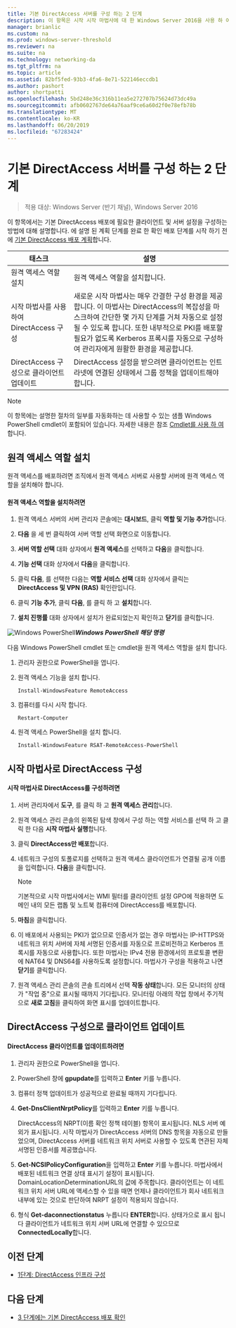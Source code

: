 ```yaml
---
title: 기본 DirectAccess 서버를 구성 하는 2 단계
description: 이 항목은 시작 시작 마법사에 대 한 Windows Server 2016을 사용 하 여 단일 DirectAccess 서버 배포 가이드의 일부
manager: brianlic
ms.custom: na
ms.prod: windows-server-threshold
ms.reviewer: na
ms.suite: na
ms.technology: networking-da
ms.tgt_pltfrm: na
ms.topic: article
ms.assetid: 82bf5fed-93b3-4fa6-8e71-522146eccdb1
ms.author: pashort
author: shortpatti
ms.openlocfilehash: 5bd248e36c316b11ea5e272707b75624d73dc49a
ms.sourcegitcommit: afb0602767de64a76aaf9ce6a60d2f0e78efb78b
ms.translationtype: MT
ms.contentlocale: ko-KR
ms.lasthandoff: 06/20/2019
ms.locfileid: "67283424"
---
```

# <a name="step-2-configure-the-basic-directaccess-server"></a>기본 DirectAccess 서버를 구성 하는 2 단계

>적용 대상: Windows Server (반기 채널), Windows Server 2016

이 항목에서는 기본 DirectAccess 배포에 필요한 클라이언트 및 서버 설정을 구성하는 방법에 대해 설명합니다. 에 설명 된 계획 단계를 완료 한 확인 배포 단계를 시작 하기 전에 [기본 DirectAccess 배포 계획](Plan-a-Basic-DirectAccess-Deployment.md)합니다.  
  
|태스크|설명|  
|----|--------|  
|원격 액세스 역할 설치|원격 액세스 역할을 설치합니다.|  
|시작 마법사를 사용하여 DirectAccess 구성|새로운 시작 마법사는 매우 간결한 구성 환경을 제공합니다. 이 마법사는 DirectAccess의 복잡성을 마스크하여 간단한 몇 가지 단계를 거쳐 자동으로 설정될 수 있도록 합니다. 또한 내부적으로 PKI를 배포할 필요가 없도록 Kerberos 프록시를 자동으로 구성하여 관리자에게 원활한 환경을 제공합니다.|  
|DirectAccess 구성으로 클라이언트 업데이트|DirectAccess 설정을 받으려면 클라이언트는 인트라넷에 연결된 상태에서 그룹 정책을 업데이트해야 합니다.|  
  
> [!NOTE]  
> 이 항목에는 설명한 절차의 일부를 자동화하는 데 사용할 수 있는 샘플 Windows PowerShell cmdlet이 포함되어 있습니다. 자세한 내용은 참조 [Cmdlet를 사용 하 여](https://go.microsoft.com/fwlink/p/?linkid=230693)합니다.  
  
## <a name="BKMK_Role"></a>원격 액세스 역할 설치  
원격 액세스를 배포하려면 조직에서 원격 액세스 서버로 사용할 서버에 원격 액세스 역할을 설치해야 합니다.  
  
#### <a name="to-install-the-remote-access-role"></a>원격 액세스 역할을 설치하려면  
  
1.  원격 액세스 서버의 서버 관리자 콘솔에는 **대시보드**, 클릭 **역할 및 기능 추가**합니다.  
  
2.  **다음** 을 세 번 클릭하여 서버 역할 선택 화면으로 이동합니다.  
  
3.  **서버 역할 선택** 대화 상자에서 **원격 액세스**를 선택하고 **다음**을 클릭합니다.  
  
4.  **기능 선택** 대화 상자에서 **다음**을 클릭합니다.  
  
5.  클릭 **다음**, 를 선택한 다음는 **역할 서비스 선택** 대화 상자에서 클릭는 **DirectAccess 및 VPN (RAS)** 확인란입니다.  
  
6.  클릭 **기능 추가**, 클릭 **다음**, 를 클릭 하 고 **설치**합니다.  
  
7.  **설치 진행률** 대화 상자에서 설치가 완료되었는지 확인하고 **닫기**를 클릭합니다.  
  
![Windows PowerShell](../../../media/Step-2-Configure-the-DirectAccess-Server/PowerShellLogoSmall.gif)***<em>Windows PowerShell 해당 명령</em>***  
  
다음 Windows PowerShell cmdlet 또는 cmdlet을 원격 액세스 역할을 설치 합니다. 

1. 관리자 권한으로 PowerShell을 엽니다.

2. 원격 액세스 기능을 설치 합니다.

   ```  
   Install-WindowsFeature RemoteAccess   
   ```  

3. 컴퓨터를 다시 시작 합니다.

   ```
   Restart-Computer
   ```
   
4. 원격 액세스 PowerShell을 설치 합니다.

   ```
   Install-WindowsFeature RSAT-RemoteAccess-PowerShell
   ```



  
## <a name="configure-directaccess-with-the-getting-started-wizard"></a>시작 마법사로 DirectAccess 구성  
  
#### <a name="to-configure-directaccess-using-the-getting-started-wizard"></a>시작 마법사로 DirectAccess를 구성하려면  
  
1.  서버 관리자에서 **도구**, 를 클릭 하 고 **원격 액세스 관리**합니다.  
  
2.  원격 액세스 관리 콘솔의 왼쪽된 탐색 창에서 구성 하는 역할 서비스를 선택 하 고 클릭 한 다음 **시작 마법사 실행**합니다.  
  
3.  클릭 **DirectAccess만 배포**합니다.  
  
4.  네트워크 구성의 토폴로지를 선택하고 원격 액세스 클라이언트가 연결될 공개 이름을 입력합니다. **다음**을 클릭합니다.  
  
    > [!NOTE]  
    > 기본적으로 시작 마법사에서는 WMI 필터를 클라이언트 설정 GPO에 적용하면 도메인 내의 모든 랩톱 및 노트북 컴퓨터에 DirectAccess를 배포합니다.  
  
5.  **마침**을 클릭합니다.  
  
6.  이 배포에서 사용되는 PKI가 없으므로 인증서가 없는 경우 마법사는 IP-HTTPS와 네트워크 위치 서버에 자체 서명된 인증서를 자동으로 프로비전하고 Kerberos 프록시를 자동으로 사용합니다. 또한 마법사는 IPv4 전용 환경에서의 프로토콜 변환에 NAT64 및 DNS64를 사용하도록 설정합니다. 마법사가 구성을 적용하고 나면 **닫기**를 클릭합니다.  
  
7.  원격 액세스 관리 콘솔의 콘솔 트리에서 선택 **작동 상태**합니다. 모든 모니터의 상태가 "작업 중"으로 표시될 때까지 기다립니다. 모니터링 아래의 작업 창에서 주기적으로 **새로 고침**을 클릭하여 화면 표시를 업데이트합니다.  
  
## <a name="update-clients-with-the-directaccess-configuration"></a>DirectAccess 구성으로 클라이언트 업데이트  
  
#### <a name="to-update-directaccess-clients"></a>DirectAccess 클라이언트를 업데이트하려면  
  
1.  관리자 권한으로 PowerShell을 엽니다.  
  
2.  PowerShell 창에 **gpupdate**를 입력하고 **Enter** 키를 누릅니다.  
  
3.  컴퓨터 정책 업데이트가 성공적으로 완료될 때까지 기다립니다.  
  
4.  **Get-DnsClientNrptPolicy**를 입력하고 **Enter** 키를 누릅니다.  
  
    DirectAccess의 NRPT(이름 확인 정책 테이블) 항목이 표시됩니다. NLS 서버 예외가 표시됩니다. 시작 마법사가 DirectAccess 서버의 DNS 항목을 자동으로 만들었으며, DirectAccess 서버를 네트워크 위치 서버로 사용할 수 있도록 연관된 자체 서명된 인증서를 제공했습니다.  
  
5.  **Get-NCSIPolicyConfiguration**을 입력하고 **Enter** 키를 누릅니다. 마법사에서 배포된 네트워크 연결 상태 표시기 설정이 표시됩니다. DomainLocationDeterminationURL의 값에 주목합니다. 클라이언트는 이 네트워크 위치 서버 URL에 액세스할 수 있을 때면 언제나 클라이언트가 회사 네트워크 내부에 있는 것으로 판단하여 NRPT 설정이 적용되지 않습니다.  
  
6.  형식 **Get-daconnectionstatus** 누릅니다 **ENTER**합니다. 상태가으로 표시 됩니다 클라이언트가 네트워크 위치 서버 URL에 연결할 수 있으므로 **ConnectedLocally**합니다.  
  
## <a name="BKMK_Links"></a>이전 단계  
  
-   [1단계: DirectAccess 인프라 구성](Step-1-Configure-the-DirectAccess-Infrastructure.md)  
  
## <a name="next-step"></a>다음 단계  
  
-   [3 단계에는 기본 DirectAccess 배포 확인](da-basic-configure-s3-verify.md)  
  


